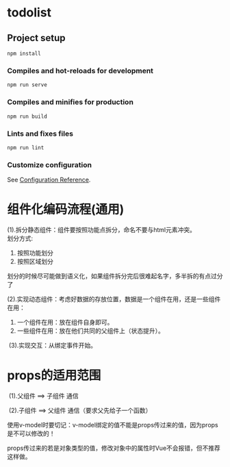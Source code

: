 # todolist

## Project setup
```
npm install
```

### Compiles and hot-reloads for development
```
npm run serve
```

### Compiles and minifies for production
```
npm run build
```

### Lints and fixes files
```
npm run lint
```

### Customize configuration
See [Configuration Reference](https://cli.vuejs.org/config/).

# 组件化编码流程(通用)

​(1).拆分静态组件：组件要按照功能点拆分，命名不要与html元素冲突。  
划分方式:  
1. 按照功能划分
2. 按照区域划分

划分的时候尽可能做到语义化，如果组件拆分完后很难起名字，多半拆的有点过分了

​(2).实现动态组件：考虑好数据的存放位置，数据是一个组件在用，还是一些组件在用：  
1. ​一个组件在用：放在组件自身即可。
2. 一些组件在用：放在他们共同的父组件上（状态提升）。

​ (3).实现交互：从绑定事件开始。

# props的适用范围

​ (1).父组件 ==> 子组件 通信

​ (2).子组件 ==> 父组件 通信（要求父先给子一个函数）

使用v-model时要切记：v-model绑定的值不能是props传过来的值，因为props是不可以修改的！

props传过来的若是对象类型的值，修改对象中的属性时Vue不会报错，但不推荐这样做。